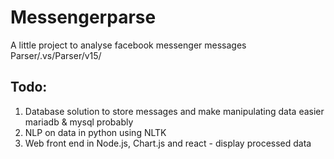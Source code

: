 # Messengerparse
A little project to analyse facebook messenger messages 
Parser/.vs/Parser/v15/


## Todo:
1. Database solution to store messages and make manipulating data easier mariadb & mysql probably
2. NLP on data in python using NLTK
3. Web front end in Node.js, Chart.js and react - display processed data 
